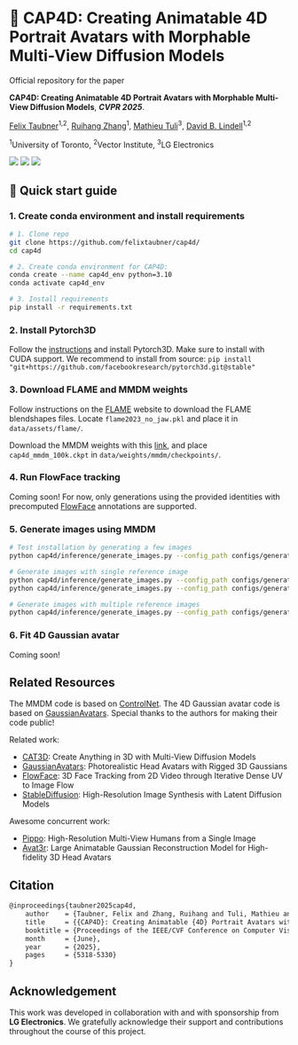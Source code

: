 # 🧢 CAP4D: Creating Animatable 4D Portrait Avatars with Morphable Multi-View Diffusion Models
Official repository for the paper

**CAP4D: Creating Animatable 4D Portrait Avatars with Morphable Multi-View Diffusion Models**, ***CVPR 2025***.

<a href="https://felixtaubner.github.io/" target="_blank">Felix Taubner</a><sup>1,2</sup>, <a href="https://scholar.google.com/citations?user=KFx-0xIAAAAJ&hl=en" target="_blank">Ruihang Zhang</a><sup>1</sup>, <a href="https://mathieutuli.com/" target="_blank">Mathieu Tuli</a><sup>3</sup>, <a href="https://davidlindell.com/" target="_blank">David B. Lindell</a><sup>1,2</sup>

<sup>1</sup>University of Toronto, <sup>2</sup>Vector Institute, <sup>3</sup>LG Electronics

<a href='https://arxiv.org/abs/2412.12093'><img src='https://img.shields.io/badge/arXiv-2301.02379-red'></a> <a href='https://felixtaubner.github.io/cap4d/'><img src='https://img.shields.io/badge/project page-CAP4D-Green'></a> <a href='#citation'><img src='https://img.shields.io/badge/cite-blue'></a>

## 🔧 Quick start guide

### 1. Create conda environment and install requirements

```bash
# 1. Clone repo
git clone https://github.com/felixtaubner/cap4d/
cd cap4d

# 2. Create conda environment for CAP4D:
conda create --name cap4d_env python=3.10
conda activate cap4d_env

# 3. Install requirements
pip install -r requirements.txt
```

### 2. Install Pytorch3D
Follow the [instructions](https://github.com/facebookresearch/pytorch3d/blob/main/INSTALL.md) and install Pytorch3D. Make sure to install with CUDA support. We recommend to install from source: ```pip install "git+https://github.com/facebookresearch/pytorch3d.git@stable"```

### 3. Download FLAME and MMDM weights
Follow instructions on the [FLAME](https://flame.is.tue.mpg.de/index.html) website to download the FLAME blendshapes files. Locate ```flame2023_no_jaw.pkl``` and place it in ```data/assets/flame/```. 

Download the MMDM weights with this [link](https://www.dropbox.com/scl/fi/xmgozlkg67v0n2ib6oat5/cap4d_mmdm_100k.ckpt?rlkey=xuhrgyvyre7cezws11afqy1v2&st=j8gtx33j&dl=0), and place ```cap4d_mmdm_100k.ckpt``` in ```data/weights/mmdm/checkpoints/```. 

### 4. Run FlowFace tracking
Coming soon! For now, only generations using the provided identities with precomputed [FlowFace](https://felixtaubner.github.io/flowface/) annotations are supported. 

### 5. Generate images using MMDM

```bash
# Test installation by generating a few images
python cap4d/inference/generate_images.py --config_path configs/generation/debug.yaml --reference_data_path examples/input/lincoln/ --output_path examples/output/lincoln/

# Generate images with single reference image
python cap4d/inference/generate_images.py --config_path configs/generation/single_ref.yaml --reference_data_path examples/input/lincoln/ --output_path examples/output/lincoln/
python cap4d/inference/generate_images.py --config_path configs/generation/debug.yaml --reference_data_path examples/input/tesla/ --output_path examples/output/tesla

# Generate images with multiple reference images
python cap4d/inference/generate_images.py --config_path configs/generation/multi_ref.yaml --reference_data_path examples/input/felix/ --output_path examples/output/felix/
```

### 6. Fit 4D Gaussian avatar 
Coming soon!


## Related Resources

The MMDM code is based on [ControlNet](https://github.com/lllyasviel/ControlNet). The 4D Gaussian avatar code is based on [GaussianAvatars](https://github.com/ShenhanQian/GaussianAvatars). Special thanks to the authors for making their code public!

Related work: 
- [CAT3D](https://cat3d.github.io/): Create Anything in 3D with Multi-View Diffusion Models
- [GaussianAvatars](https://shenhanqian.github.io/gaussian-avatars): Photorealistic Head Avatars with Rigged 3D Gaussians
- [FlowFace](https://felixtaubner.github.io/flowface/): 3D Face Tracking from 2D Video through Iterative Dense UV to Image Flow
- [StableDiffusion](https://github.com/Stability-AI/stablediffusion): High-Resolution Image Synthesis with Latent Diffusion Models

Awesome concurrent work:
- [Pippo](https://yashkant.github.io/pippo/): High-Resolution Multi-View Humans from a Single Image
- [Avat3r](https://tobias-kirschstein.github.io/avat3r/): Large Animatable Gaussian Reconstruction Model for High-fidelity 3D Head Avatars

## Citation

```tex
@inproceedings{taubner2025cap4d,
    author    = {Taubner, Felix and Zhang, Ruihang and Tuli, Mathieu and Lindell, David B.},
    title     = {{CAP4D}: Creating Animatable {4D} Portrait Avatars with Morphable Multi-View Diffusion Models},
    booktitle = {Proceedings of the IEEE/CVF Conference on Computer Vision and Pattern Recognition (CVPR)},
    month     = {June},
    year      = {2025},
    pages     = {5318-5330}
}
```

## Acknowledgement
This work was developed in collaboration with and with sponsorship from **LG Electronics**. We gratefully acknowledge their support and contributions throughout the course of this project.
